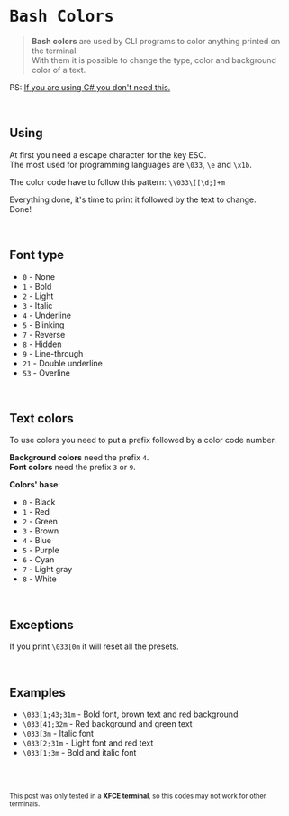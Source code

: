 # <samp>Bash Colors</samp>
> **Bash colors** are used by CLI programs to color anything printed on the terminal.  
> With them it is possible to change the type, color and background color of a text.

PS: [If you are using C# you don't need this.](https://learn.microsoft.com/en-us/dotnet/api/system.consolecolor?view=net-8.0)

<br/>

## Using
At first you need a escape character for the key ESC.  
The most used for programming languages are `\033`, `\e` and `\x1b`.

The color code have to follow this pattern: `\\033\[[\d;]+m`

Everything done, it's time to print it followed by the text to change.  
Done!

<br/>

## Font type
- `0` - None
- `1` - Bold
- `2` - Light
- `3` - Italic
- `4` - Underline
- `5` - Blinking
- `7` - Reverse
- `8` - Hidden
- `9` - Line-through
- `21` - Double underline
- `53` - Overline

<br/>

## Text colors
To use colors you need to put a prefix followed by a color code number.

**Background colors** need the prefix `4`.  
**Font colors** need the prefix `3` or `9`.

**Colors' base**:
- `0` - Black
- `1` - Red
- `2` - Green
- `3` - Brown
- `4` - Blue
- `5` - Purple
- `6` - Cyan
- `7` - Light gray
- `8` - White

<br/>

## Exceptions
If you print `\033[0m` it will reset all the presets.

<br/>

## Examples
- `\033[1;43;31m` - Bold font, brown text and red background
- `\033[41;32m` - Red background and green text
- `\033[3m` - Italic font
- `\033[2;31m` - Light font and red text
- `\033[1;3m` - Bold and italic font

<br/>
<br/>

<small>This post was only tested in a **XFCE terminal**, so this codes may not work for other terminals.</small>
